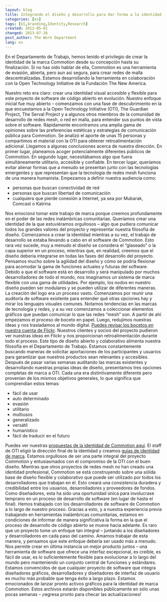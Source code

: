 ```yaml
---
layout: blog
title: Integrando el diseño y desarrollo para dar forma a la identidad de marca de Commotion
categories: [es]
tags: [UI,branding,Identity,Research]
created: 2012-05-01
changed: 2013-07-26
post_author: The Work Department
lang: es
---
```


 En el Departamento de Trabajo, hemos tenido el privilegio de crear la identidad de la marca Commotion desde su concepción hasta su finalización. Si no has oído hablar de ella, Commotion es una herramienta de evasión, abierta, pero aun así segura, para crear redes de malla descentralizadas. Estamos desarrollando la herramienta en colaboración con la Open Technology Initiative de la Fundación The New America.

 Nuestro reto era claro: crear una identidad visual accesible y flexible para este proyecto de software de código abierto en evolución. Nuestro enfoque inicial fue muy abierto &ndash; comenzamos con una fase de descubrimiento en la que encuestamos a la Open Technology Initiative (OTI), The Guardian Project, The Serval Project y a algunos otros miembros de la comunidad de desarrollo de redes mesh, o red en malla, para entender sus puntos de vista sobre el software. Rápidamente encontramos una amplia gama de opiniones sobre las preferencias estéticas y estrategias de comunicación pública para Commotion. Se analizó el aporte de unas 15 personas y compartimos el material con la OTI para obtener retroalimentación adicional. Llegamos a algunas conclusiones acerca de nuestra dirección. En primer lugar, planeamos acoger potencialmente diferentes públicos de Commotion. En segundo lugar, necesitábamos algo que fuera simultáneamente utilitario, accesible y confiable. En tercer lugar, queríamos evitar alienar formas que a menudo se presentan junto con las tecnologías emergentes y que representan que la tecnología de redes mesh funciona de una manera humanista. Empezamos a definir nuestra audiencia como: 
 <ul><li>personas que buscan conectividad de red</li><li>personas que buscan libertad de comunicación</li><li>cualquiera que pierde conexión a Internet, ya sea por Mubarak, Comcast o Katrina</li></ul>Nos emocionó tomar este trabajo de marca porque creemos profundamente en el poder de las redes inalámbricas comunitarias. Queríamos crear una identidad de la que estuviéramos orgullosos &ndash; algo que pudiera comunicar todos los grandes valores del proyecto y representar nuestra filosofía de diseño. 
Comenzamos a crear la identidad mientras a su vez, el trabajo de desarrollo se estaba llevando a cabo en el software de Commotion. Esto rara vez sucede, muy a menudo el diseño se considera el &ldquo;glaseado&rdquo; o la capa superior en un proceso, mientras que, en realidad, creemos que el diseño debería integrarse en todas las fases del desarrollo del proyecto. Pensamos mucho sobre la agilidad del diseño y cómo se podría flexionar para acomodar la gama de funciones actuales y futuras del software. Debido a que el software está en desarrollo y será manipulado por muchos desarrolladores de todo el mundo, nos imaginamos un sistema de marca flexible con una gama de utilidades. Por ejemplo, los nodos en nuestro diseño pueden ser modulares y se pueden utilizar de diferentes maneras. La creación del logo era un proceso vasto. Comenzamos por reunir una auditoría de software existente para entender qué otras opciones hay y mirar los lenguajes visuales comunes. Notamos tendencias en las marcas de tecnología y redes, y a su vez comenzamos a coleccionar elementos gráficos que puedan comunicar lo que las redes &ldquo;mesh&rdquo; son. A partir de ahí empezamos el proceso de boceto en papel. Luego, redujimos nuestras ideas y nos trasladamos al mundo digital. <a href="http://www.flickr.com/groups/1864423@N25/pool/page2/" target="blank">Puedes revisar los bocetos en nuestra cuenta de Flickr</a>. Nuestros clientes y socios del proyecto pudieron ver nuestras ideas en Flickr y nos proporcionan retroalimentación durante todo el proceso. Este tipo de diseño abierto y colaborativo alimenta nuestra filosofía en el Departamento de Trabajo. Estamos constantemente buscando maneras de solicitar aportaciones de los participantes y usuarios para garantizar que nuestros productos sean relevantes y accesibles.
 Después de pasar varias semanas auditando las marcas existentes y desarrollando nuestras propias ideas de diseño, presentamos tres opciones completas de marca a OTI. Cada una era distintivamente diferente pero provenían de los mismos objetivos generales, lo que significa que comprendían estos temas:
 <ul><li>fácil de usar</li><li>auto determinado</li><li>evasión</li><li>utilitario</li><li>multiusos</li><li>generalizado</li><li>versátil</li><li>humanístico</li><li>fácil de traducir en el futuro</li></ul>Puedes ver nuestras <a href="https://code.commotionwireless.net/attachments/download/122/Commotion%20Identity%20Proposals.pdf">propuestas de la identidad de Commotion aquí</a>. El staff de OTI eligió la dirección final de la identidad y creamos 
<a href="/sites/kb.commotionwireless.net/files/Commotion%20Brand.pdf">guías de identidad de marca</a>.
 Estamos orgullosos de ser una parte integral del proyecto Commotion y entusiasmados con el compromiso de la OTI con el buen diseño. Mientras que otros proyectos de redes mesh no han creado una identidad profesional, Commotion se está construyendo sobre una sólida base de diseño flexible y colaborativo que puede ser utilizado por todos los desarrolladores que trabajan en él. Esto creará una consistencia duradera y credibilidad entre los usuarios, desarrolladores y proveedores de fondos.
 Como diseñadores, esta ha sido una oportunidad única para involucrase temprano en un proceso de desarrollo de software (en lugar de hasta el final). Hemos trabajado con los desarrolladores de software de Commotion a lo largo de nuestro proceso. Gracias a esto, y a nuestra experiencia previa trabajando en herramientas inalámbricas comunitarias, estamos en condiciones de informar de manera significativa la forma en la que el proceso de desarrollo de código abierto se mueve hacia adelante. Es raro que un proyecto tome un enfoque tan integral &ndash; juntando a los diseñadores y desarrolladores en cada paso del camino. Amamos trabajar de esta manera, y pensamos que este enfoque debería ser usado más a menudo. Nos permite crear en última instancia un mejor producto juntos &ndash; una herramienta de software que ofrece una interfaz excepcional, es creíble, es fácil de usar, es lo suficientemente flexible para evolucionar a lo largo del mundo pero manteniendo un conjunto central de funciones y estándares. Estamos convencidos de que cualquier proyecto de software que integra diseñadores gráficos, desarrolladores y diseñadores de interfaz de usuario es mucho más probable que tenga éxito a largo plazo.
 Estamos emocionados de lanzar pronto activos gráficos para la identidad de marca Commotion. Estos archivos estarán disponibles públicamente en sólo unas pocas semanas &ndash; ¡regresa pronto para checar las actualizaciones!



